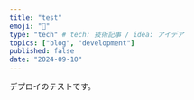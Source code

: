```yaml
---
title: "test"
emoji: "🐡"
type: "tech" # tech: 技術記事 / idea: アイデア
topics: ["blog", "development"]
published: false
date: "2024-09-10"
---
```


デプロイのテストです。
